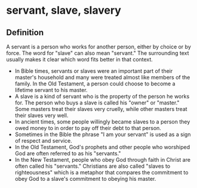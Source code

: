 # servant, slave, slavery

## Definition

A servant is a person who works for another person, either by choice or by force. The word for "slave" can also mean "servant." The surrounding text usually makes it clear which word fits better in that context.

* In Bible times, servants or slaves were an important part of their master's household and many were treated almost like members of the family. In the Old Testament, a person could choose to become a lifetime servant to his master.
* A slave is a kind of servant who is the property of the person he works for. The person who buys a slave is called his "owner" or "master." Some masters treat their slaves very cruelly, while other masters treat their slaves very well.
* In ancient times, some people willingly became slaves to a person they owed money to in order to pay off their debt to that person. 
* Sometimes in the Bible the phrase "I am your servant" is used as a sign of respect and service.
* In the Old Testament, God's prophets and other people who worshiped God are often referred to as his "servants."
* In the New Testament, people who obey God through faith in Christ are often called his "servants." Christians are also called "slaves to righteousness" which is a metaphor that compares the commitment to obey God to a slave's commitment to obeying his master.